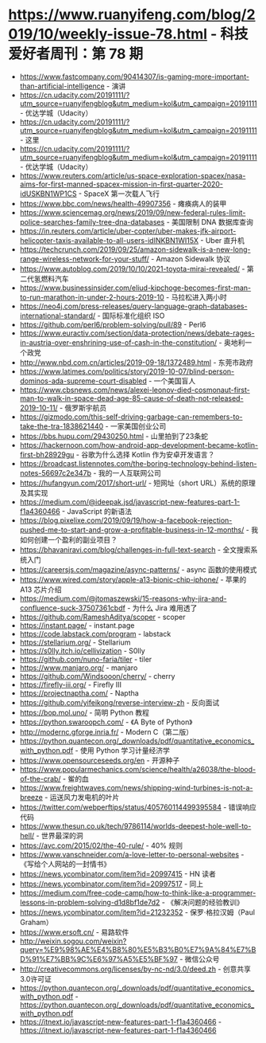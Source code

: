 # https://www.ruanyifeng.com/blog/2019/10/weekly-issue-78.html - 科技爱好者周刊：第 78 期

- https://www.fastcompany.com/90414307/is-gaming-more-important-than-artificial-intelligence - 演讲
- https://cn.udacity.com/20191111/?utm_source=ruanyifengblog&utm_medium=kol&utm_campaign=20191111 - 优达学城（Udacity）
- https://cn.udacity.com/20191111/?utm_source=ruanyifengblog&utm_medium=kol&utm_campaign=20191111 - 这里
- https://cn.udacity.com/20191111/?utm_source=ruanyifengblog&utm_medium=kol&utm_campaign=20191111 - 优达学城（Udacity）
- https://www.reuters.com/article/us-space-exploration-spacex/nasa-aims-for-first-manned-spacex-mission-in-first-quarter-2020-idUSKBN1WP1CS - SpaceX 第一次载人飞行
- https://www.bbc.com/news/health-49907356 - 瘫痪病人的装甲
- https://www.sciencemag.org/news/2019/09/new-federal-rules-limit-police-searches-family-tree-dna-databases - 美国限制 DNA 数据库查询
- https://in.reuters.com/article/uber-copter/uber-makes-jfk-airport-helicopter-taxis-available-to-all-users-idINKBN1WI15X - Uber 直升机
- https://techcrunch.com/2019/09/25/amazon-sidewalk-is-a-new-long-range-wireless-network-for-your-stuff/ - Amazon Sidewalk 协议
- https://www.autoblog.com/2019/10/10/2021-toyota-mirai-revealed/ - 第二代氢燃料汽车
- https://www.businessinsider.com/eliud-kipchoge-becomes-first-man-to-run-marathon-in-under-2-hours-2019-10 - 马拉松进入两小时
- https://neo4j.com/press-releases/query-language-graph-databases-international-standard/ - 国际标准化组织 ISO
- https://github.com/perl6/problem-solving/pull/89 - Perl6
- https://www.euractiv.com/section/data-protection/news/debate-rages-in-austria-over-enshrining-use-of-cash-in-the-constitution/ - 奥地利一个政党
- http://www.nbd.com.cn/articles/2019-09-18/1372489.html - 东莞市政府
- https://www.latimes.com/politics/story/2019-10-07/blind-person-dominos-ada-supreme-court-disabled - 一个美国盲人
- https://www.cbsnews.com/news/alexei-leonov-died-cosmonaut-first-man-to-walk-in-space-dead-age-85-cause-of-death-not-released-2019-10-11/ - 俄罗斯宇航员
- https://gizmodo.com/this-self-driving-garbage-can-remembers-to-take-the-tra-1838621440 - 一家美国创业公司
- https://bbs.hupu.com/29430250.html - 山里拍到了23条蛇
- https://hackernoon.com/how-android-app-development-became-kotlin-first-bh28929gu - 谷歌为什么选择 Kotlin 作为安卓开发语言？
- https://broadcast.listennotes.com/the-boring-technology-behind-listen-notes-56697c2e347b - 我的一人互联网公司
- https://hufangyun.com/2017/short-url/ - 短网址（short URL）系统的原理及其实现
- https://medium.com/@ideepak.jsd/javascript-new-features-part-1-f1a4360466 - JavaScript 的新语法
- https://blog.pixelixe.com/2019/09/19/how-a-facebook-rejection-pushed-me-to-start-and-grow-a-profitable-business-in-12-months/ - 我如何创建一个盈利的副业项目？
- https://bhavaniravi.com/blog/challenges-in-full-text-search - 全文搜索系统入门
- https://careersjs.com/magazine/async-patterns/ - async 函数的使用模式
- https://www.wired.com/story/apple-a13-bionic-chip-iphone/ - 苹果的 A13 芯片介绍
- https://medium.com/@jtomaszewski/15-reasons-why-jira-and-confluence-suck-37507361cbdf - 为什么 Jira 难用透了
- https://github.com/RameshAditya/scoper - scoper
- https://instant.page/ - instant.page
- https://code.labstack.com/program - labstack
- https://stellarium.org/ - Stellarium
- https://s0lly.itch.io/cellivization - S0lly
- https://github.com/nuno-faria/tiler - tiler
- https://www.manjaro.org/ - manjaro
- https://github.com/Windsooon/cherry/ - cherry
- https://firefly-iii.org/ - Firefly III
- https://projectnaptha.com/ - Naptha
- https://github.com/yifeikong/reverse-interview-zh - 反向面试
- https://bop.mol.uno/ - 简明 Python 教程
- https://python.swaroopch.com/ - 《A Byte of Python》
- http://modernc.gforge.inria.fr/ - Modern C（第二版）
- https://python.quantecon.org/_downloads/pdf/quantitative_economics_with_python.pdf - 使用 Python 学习计量经济学
- https://www.opensourceseeds.org/en - 开源种子
- https://www.popularmechanics.com/science/health/a26038/the-blood-of-the-crab/ - 鲎的血
- https://www.freightwaves.com/news/shipping-wind-turbines-is-not-a-breeze - 运送风力发电机的叶片
- https://twitter.com/webperftips/status/405760114499395584 - 错误响应代码
- https://www.thesun.co.uk/tech/9786114/worlds-deepest-hole-well-to-hell/ - 世界最深的洞
- https://avc.com/2015/02/the-40-rule/ - 40% 规则
- https://www.vanschneider.com/a-love-letter-to-personal-websites - 《写给个人网站的一封情书》
- https://news.ycombinator.com/item?id=20997415 - HN 读者
- https://news.ycombinator.com/item?id=20997517 - 同上
- https://medium.com/free-code-camp/how-to-think-like-a-programmer-lessons-in-problem-solving-d1d8bf1de7d2 - 《解决问题的经验教训》
- https://news.ycombinator.com/item?id=21232352 - 保罗·格拉汉姆（Paul Graham）
- https://www.ersoft.cn/ - 易路软件
- http://weixin.sogou.com/weixin?query=%E9%98%AE%E4%B8%80%E5%B3%B0%E7%9A%84%E7%BD%91%E7%BB%9C%E6%97%A5%E5%BF%97 - 微信公众号
- http://creativecommons.org/licenses/by-nc-nd/3.0/deed.zh - 创意共享3.0许可证
- https://python.quantecon.org/_downloads/pdf/quantitative_economics_with_python.pdf - https://python.quantecon.org/_downloads/pdf/quantitative_economics_with_python.pdf
- https://itnext.io/javascript-new-features-part-1-f1a4360466 - https://itnext.io/javascript-new-features-part-1-f1a4360466